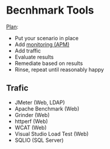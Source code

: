 # Becnhmark Tools

[Plan](https://serverfault.com/a/350463):

- Put your scenario in place
- Add [monitoring (APM)](monitoring.md)
- Add traffic
- Evaluate results
- Remediate based on results
- Rinse, repeat until reasonably happy

## Trafic

- JMeter (Web, LDAP)
- Apache Benchmark (Web)
- Grinder (Web)
- httperf (Web)
- WCAT (Web)
- Visual Studio Load Test (Web)
- SQLIO (SQL Server)
